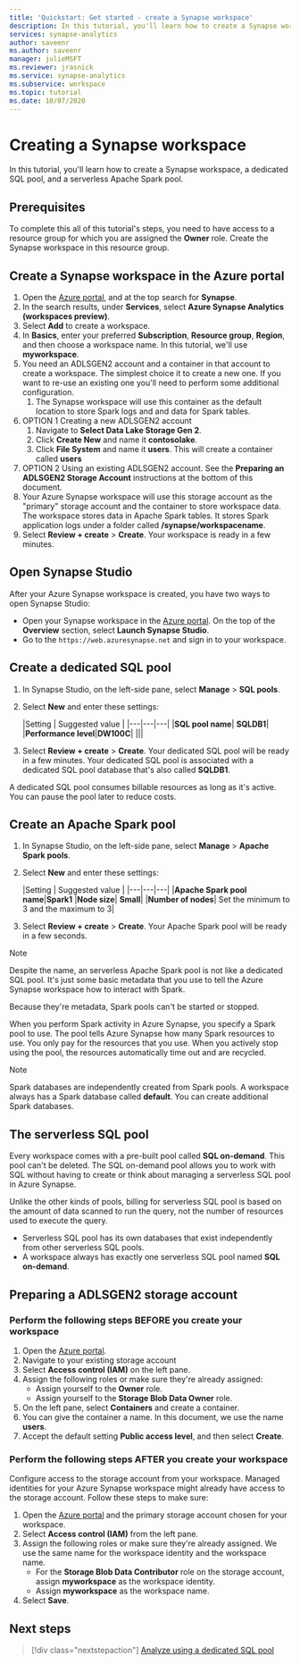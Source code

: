 ```yaml
---
title: 'Quickstart: Get started - create a Synapse workspace' 
description: In this tutorial, you'll learn how to create a Synapse workspace, a dedicated SQL pool, and a serverless Apache Spark pool.
services: synapse-analytics
author: saveenr
ms.author: saveenr
manager: julieMSFT
ms.reviewer: jrasnick
ms.service: synapse-analytics
ms.subservice: workspace
ms.topic: tutorial
ms.date: 10/07/2020 
---
```


# Creating a Synapse workspace

In this tutorial, you'll learn how to create a Synapse workspace, a dedicated SQL pool, and a serverless Apache Spark pool. 

## Prerequisites

To complete this all of this tutorial's steps, you need to have access to a resource group for which you are assigned the **Owner** role. Create the Synapse workspace in this resource group.

## Create a Synapse workspace in the Azure portal

1. Open the [Azure portal](https://portal.azure.com), and at the top search for **Synapse**.
1. In the search results, under **Services**, select **Azure Synapse Analytics (workspaces preview)**.
1. Select **Add** to create a workspace.
1. In **Basics**, enter your preferred **Subscription**, **Resource group**, **Region**, and then choose a workspace name. In this tutorial, we'll use **myworkspace**.
1. You need an ADLSGEN2 account and a container in that account to create a workspace. The simplest choice it to create a new one. If you want to re-use an existing one you'll need to perform some additional configuration. 
    1. The Synapse workspace will use this container as the default location to store Spark logs and and data for Spark tables.
1. OPTION 1 Creating a new ADLSGEN2 account 
    1. Navigate to **Select Data Lake Storage Gen 2**. 
    1. Click **Create New** and name it **contosolake**.
    1. Click **File System** and name it **users**. This will create a container called **users**
1. OPTION 2 Using an existing ADLSGEN2 account. See the **Preparing an ADLSGEN2 Storage Account** instructions at the bottom of this document.
1. Your Azure Synapse workspace will use this storage account as the "primary" storage account and the container to store workspace data. The workspace stores data in Apache Spark tables. It stores Spark application logs under a folder called **/synapse/workspacename**.
1. Select **Review + create** > **Create**. Your workspace is ready in a few minutes.

## Open Synapse Studio

After your Azure Synapse workspace is created, you have two ways to open Synapse Studio:

* Open your Synapse workspace in the [Azure portal](https://portal.azure.com). On the top of the **Overview** section, select **Launch Synapse Studio**.
* Go to the `https://web.azuresynapse.net` and sign in to your workspace.

## Create a dedicated SQL pool

1. In Synapse Studio, on the left-side pane, select **Manage** > **SQL pools**.
1. Select **New** and enter these settings:

    |Setting | Suggested value | 
    |---|---|---|
    |**SQL pool name**| **SQLDB1**|
    |**Performance level**|**DW100C**|
    |||

1. Select **Review + create** > **Create**. Your dedicated SQL pool will be ready in a few minutes. Your dedicated SQL pool is associated with a dedicated SQL pool database that's also called **SQLDB1**.

A dedicated SQL pool consumes billable resources as long as it's active. You can pause the pool later to reduce costs.

## Create an Apache Spark pool

1. In Synapse Studio, on the left-side pane, select **Manage** > **Apache Spark pools**.
1. Select **New** and enter these settings:

    |Setting | Suggested value | 
    |---|---|---|
    |**Apache Spark pool name**|**Spark1**
    |**Node size**| **Small**|
    |**Number of nodes**| Set the minimum to 3 and the maximum to 3|

1. Select **Review + create** > **Create**. Your Apache Spark pool will be ready in a few seconds.

> [!NOTE]
> Despite the name, an serverless Apache Spark pool is not like a dedicated SQL pool. It's just some basic metadata that you use to tell the Azure Synapse workspace how to interact with Spark.

Because they're metadata, Spark pools can't be started or stopped.

When you perform Spark activity in Azure Synapse, you specify a Spark pool to use. The pool tells Azure Synapse how many Spark resources to use. You only pay for the resources that you use. When you actively stop using the pool, the resources automatically time out and are recycled.

> [!NOTE]
> Spark databases are independently created from Spark pools. A workspace always has a Spark database called **default**. You can create additional Spark databases.

## The serverless SQL pool

Every workspace comes with a pre-built pool called **SQL on-demand**. This pool can't be deleted. The SQL on-demand pool allows you to work with SQL without having to create or think about managing a serverless SQL pool in Azure Synapse.

Unlike the other kinds of pools, billing for serverless SQL pool is based on the amount of data scanned to run the query, not the number of resources used to execute the query.

* Serverless SQL pool has its own databases that exist independently from other serverless SQL pools.
* A workspace always has exactly one serverless SQL pool named **SQL on-demand**.

## Preparing a ADLSGEN2 storage account

### Perform the following steps BEFORE you create your workspace

1. Open the [Azure portal](https://portal.azure.com).
1. Navigate to your existing storage account
1. Select **Access control (IAM)** on the left pane. 
1. Assign the following roles or make sure they're already assigned:
    * Assign yourself to the **Owner** role.
    * Assign yourself to the **Storage Blob Data Owner** role.
1. On the left pane, select **Containers** and create a container.
1. You can give the container a name. In this document, we use the name  **users**.
1. Accept the default setting **Public access level**, and then select **Create**.

### Perform the following steps AFTER you create your workspace

Configure access to the storage account from your workspace. Managed identities for your Azure Synapse workspace might already have access to the storage account. Follow these steps to make sure:

1. Open the [Azure portal](https://portal.azure.com) and the primary storage account chosen for your workspace.
1. Select **Access control (IAM)** from the left pane.
1. Assign the following roles or make sure they're already assigned. We use the same name for the workspace identity and the workspace name.
    * For the **Storage Blob Data Contributor** role on the storage account, assign **myworkspace** as the workspace identity.
    * Assign **myworkspace** as the workspace name.
1. Select **Save**.


## Next steps

> [!div class="nextstepaction"]
> [Analyze using a dedicated SQL pool](get-started-analyze-sql-pool.md)

